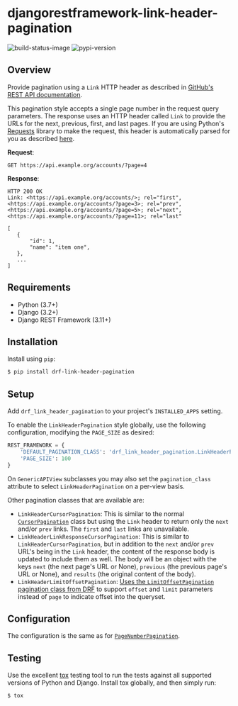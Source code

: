 # djangorestframework-link-header-pagination

![build-status-image][build-status-image] ![pypi-version][pypi-version]

## Overview

Provide pagination using a `Link` HTTP header as described in [GitHub's REST API documentation][github-pagination].

This pagination style accepts a single page number in the request query parameters. The response uses an HTTP header called `Link` to provide the URLs for the next, previous, first, and last pages. If you are using Python's [Requests][requests] library to make the request, this header is automatically parsed for you as described [here][requests-link-header].

**Request**:

    GET https://api.example.org/accounts/?page=4

**Response**:

    HTTP 200 OK
    Link: <https://api.example.org/accounts/>; rel="first", <https://api.example.org/accounts/?page=3>; rel="prev", <https://api.example.org/accounts/?page=5>; rel="next", <https://api.example.org/accounts/?page=11>; rel="last"

    [
       {
           "id": 1,
           "name": "item one",
       },
       ...
    ]

## Requirements

 -  Python (3.7+)
 -  Django (3.2+)
 -  Django REST Framework (3.11+)

## Installation

Install using ``pip``:

```bash
$ pip install drf-link-header-pagination
```

## Setup

Add `drf_link_header_pagination` to your project's `INSTALLED_APPS` setting.

To enable the `LinkHeaderPagination` style globally, use the following configuration, modifying the `PAGE_SIZE` as desired:

```python
REST_FRAMEWORK = {
    'DEFAULT_PAGINATION_CLASS': 'drf_link_header_pagination.LinkHeaderPagination',
    'PAGE_SIZE': 100
}
```

On `GenericAPIView` subclasses you may also set the `pagination_class` attribute to select `LinkHeaderPagination` on a per-view basis.

Other pagination classes that are available are:

- `LinkHeaderCursorPagination`: This is similar to the normal [`CursorPagination`](cursor-pagination) class but using the `Link` header to return only the `next` and/or `prev` links. The `first` and `last` links are unavailable.
- `LinkHeaderLinkResponseCursorPagination`: This is similar to
  `LinkHeaderCursorPagination`, but in addition to the `next` and/or `prev` URL's being in the `Link` header, the content of the response body is updated to include them as well. The body will be an object with the keys `next` (the next page's URL or None), `previous` (the previous page's URL or None), and `results` (the original content of the body).
- `LinkHeaderLimitOffsetPagination`: [Uses the `LimitOffsetPagination` pagination class from DRF](https://www.django-rest-framework.org/api-guide/pagination/#limitoffsetpagination) to support `offset` and `limit` parameters instead of `page` to indicate offset into the queryset. 

## Configuration

The configuration is the same as for
[`PageNumberPagination`](page-number-pagination-configuration).

## Testing

Use the excellent [tox](tox) testing tool to run the tests
against all supported versions of Python and Django. Install tox
globally, and then simply run:

```bash
$ tox
```

[build-status-image]: https://secure.travis-ci.org/tbeadle/django-rest-framework-link-header-pagination.svg?branch=master
[pypi-version]: https://img.shields.io/pypi/v/djangorestframework-link-header-pagination.svg
[github-pagination]: https://docs.github.com/en/rest/guides/traversing-with-pagination
[requests]: http://docs.python-requests.org
[requests-link-header]: http://docs.python-requests.org/en/master/user/advanced/#link-headers
[page-number-pagination-configuration]: http://www.django-rest-framework.org/api-guide/pagination/#pagenumberpagination
[cursor-pagination]: https://www.django-rest-framework.org/api-guide/pagination/#cursorpagination
[tox]: http://tox.readthedocs.org/en/latest/
